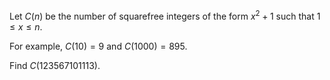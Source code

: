 Let $C(n)$ be the number of squarefree integers of the form $x^2 + 1$ such that
$1 \le x \le n$.

For example, $C(10) = 9$ and $C(1000) = 895$.

Find $C(123567101113)$.
